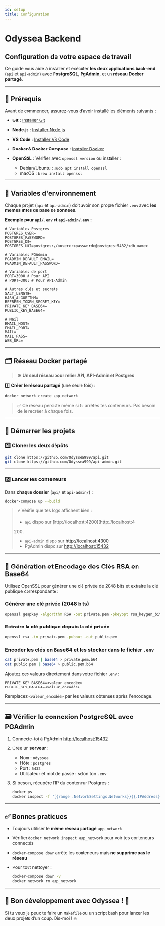 ```yaml
---
id: setup
title: Configuration
---
```

# Odyssea Backend

## Configuration de votre espace de travail

Ce guide vous aide à installer et exécuter **les deux applications back-end** (`api` et `api-admin`) avec **PostgreSQL**, **PgAdmin**, et un **réseau Docker partagé**.

---

## 📌 Prérequis

Avant de commencer, assurez-vous d'avoir installé les éléments suivants :

* **Git** : [Installer Git](https://git-scm.com/)
* **Node.js** : [Installer Node.js](https://nodejs.org/)
* **VS Code** : [Installer VS Code](https://code.visualstudio.com/download)
* **Docker & Docker Compose** : [Installer Docker](https://www.docker.com/get-started)
* **OpenSSL** : Vérifier avec `openssl version` ou installer :

  * Debian/Ubuntu : `sudo apt install openssl`
  * macOS : `brew install openssl`

---

## 📂 Variables d'environnement

Chaque projet (`api` et `api-admin`) doit avoir son propre fichier `.env` avec **les mêmes infos de base de données**.

**Exemple pour `api/.env` et `api-admin/.env` :**

```env
# Variables Postgres
POSTGRES_USER=
POSTGRES_PASSWORD=
POSTGRES_DB=
POSTGRES_URI=postgres://<user>:<password>@postgres:5432/<db_name>

# Variables PGAdmin
PGADMIN_DEFAULT_EMAIL=
PGADMIN_DEFAULT_PASSWORD=

# Variables de port
PORT=3000 # Pour API
# PORT=3001 # Pour API-Admin

# Autres clés et secrets
SALT_LENGTH=
HASH_ALGORITHM=
REFRESH_TOKEN_SECRET_KEY=
PRIVATE_KEY_BASE64=
PUBLIC_KEY_BASE64=

# Mail
EMAIL_HOST=
EMAIL_PORT=
MAIL=
MAIL_PASS=
WEB_URL=
```

---

## 🗂️ Réseau Docker partagé

> ⚙️ **Un seul réseau pour relier API, API-Admin et Postgres**

1️⃣ **Créer le réseau partagé** (une seule fois) :

```bash
docker network create app_network
```

> ✅ Ce réseau persiste même si tu arrêtes tes conteneurs.
> Pas besoin de le recréer à chaque fois.

---

## 🚀 Démarrer les projets

### 1️⃣ Cloner les deux dépôts

```bash
git clone https://github.com/Odyssea999/api.git
git clone https://github.com/Odyssea999/api-admin.git
```

---

### 2️⃣ Lancer les conteneurs

Dans **chaque dossier** (`api/` et `api-admin/`) :

```bash
docker-compose up --build
```

> ⚡ Vérifie que tes logs affichent bien :
>
> * `api` dispo sur [http://localhost:4200](http://localhost:4
> 200)
> * `api-admin` dispo sur [http://localhost:4300](http://localhost:4300)
> * PgAdmin dispo sur [http://localhost:15432](http://localhost:15432)

---

## 🔑 Génération et Encodage des Clés RSA en Base64

Utilisez OpenSSL pour générer une clé privée de 2048 bits et extraire la clé publique correspondante :
### Générer une clé privée (2048 bits)
```sh
openssl genpkey -algorithm RSA -out private.pem -pkeyopt rsa_keygen_bits:2048

```
### Extraire la clé publique depuis la clé privée
```sh
openssl rsa -in private.pem -pubout -out public.pem
```

### Encoder les clés en Base64 et les stocker dans le fichier `.env`

```sh
cat private.pem | base64 > private.pem.b64
cat public.pem | base64 > public.pem.b64
```

Ajoutez ces valeurs directement dans votre fichier `.env` :

```
PRIVATE_KEY_BASE64=<valeur_encodée>
PUBLIC_KEY_BASE64=<valeur_encodée>
```

Remplacez `<valeur_encodée>` par les valeurs obtenues après l'encodage.

---

## 🗃️ Vérifier la connexion PostgreSQL avec PGAdmin

1. Connecte-toi à PgAdmin [http://localhost:15432](http://localhost:15432)

2. Crée un **serveur** :

   * Nom : `odyssea`
   * Hôte : `postgres`
   * Port : `5432`
   * Utilisateur et mot de passe : selon ton `.env`

3. Si besoin, récupère l’IP du conteneur Postgres :

   ```bash
   docker ps
   docker inspect -f '{{range .NetworkSettings.Networks}}{{.IPAddress}}{{end}}' ID_CONTAIN
   ```

---

## ✅ Bonnes pratiques

* Toujours utiliser le **même réseau partagé** `app_network`
* Vérifier `docker network inspect app_network` pour voir tes conteneurs connectés
* `docker-compose down` arrête les conteneurs mais **ne supprime pas le réseau**
* Pour tout nettoyer :

  ```bash
  docker-compose down -v
  docker network rm app_network
  ```

---

## 🎯 Bon développement avec Odyssea ! 🚀

Si tu veux je peux te faire un `Makefile` ou un script bash pour lancer les deux projets d’un coup. Dis-moi ! 🔥
